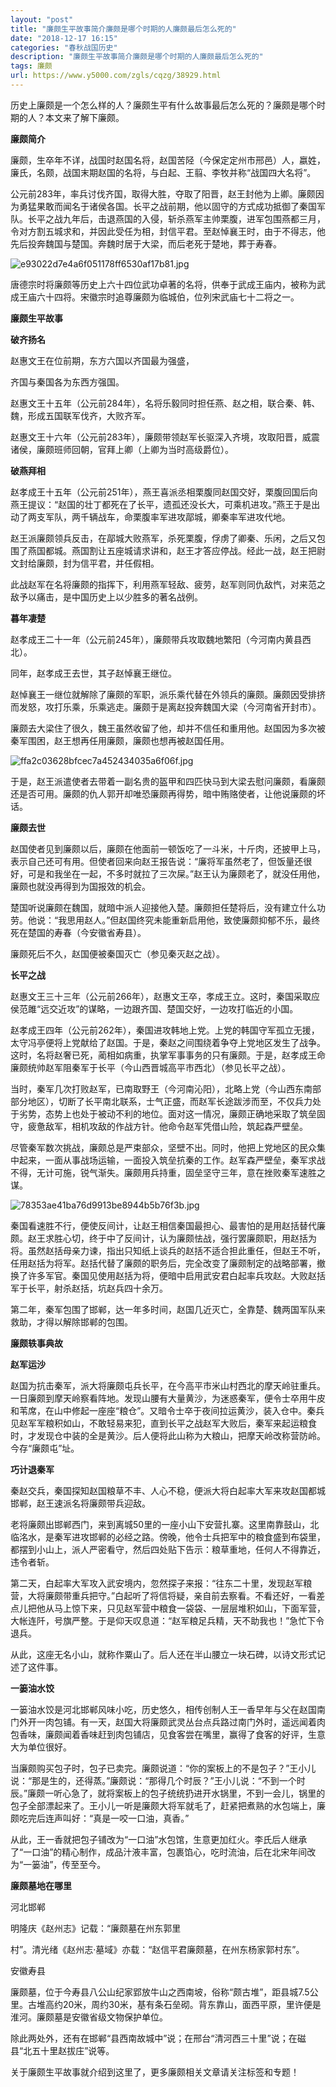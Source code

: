 ```yaml
---
layout: "post"
title: "廉颇生平故事简介廉颇是哪个时期的人廉颇最后怎么死的"
date: "2018-12-17 16:15"
categories: "春秋战国历史"
description: "廉颇生平故事简介廉颇是哪个时期的人廉颇最后怎么死的"
tags: 廉颇
url: https://www.y5000.com/zgls/cqzg/38929.html
---
```






历史上廉颇是一个怎么样的人？廉颇生平有什么故事最后怎么死的？廉颇是哪个时期的人？本文来了解下廉颇。

 **廉颇简介**

廉颇，生卒年不详，战国时赵国名将，赵国苦陉（今保定定州市邢邑）人，嬴姓，廉氏，名颇，战国末期赵国的名将，与白起、王翦、李牧并称“战国四大名将”。

公元前283年，率兵讨伐齐国，取得大胜，夺取了阳晋，赵王封他为上卿。廉颇因为勇猛果敢而闻名于诸侯各国。长平之战前期，他以固守的方式成功抵御了秦国军队。长平之战九年后，击退燕国的入侵，斩杀燕军主帅栗腹，进军包围燕都三月，令对方割五城求和，并因此受任为相，封信平君。至赵悼襄王时，由于不得志，他先后投奔魏国与楚国。奔魏时居于大梁，而后老死于楚地，葬于寿春。

![e93022d7e4a6f051178ff6530af17b81.jpg](https://img.y5000.com/uploads/allimg/181218/e93022d7e4a6f051178ff6530af17b81.jpg)

唐德宗时将廉颇等历史上六十四位武功卓著的名将，供奉于武成王庙内，被称为武成王庙六十四将。宋徽宗时追尊廉颇为临城伯，位列宋武庙七十二将之一。

 **廉颇生平故事**

 **破齐扬名**

赵惠文王在位前期，东方六国以齐国最为强盛，

齐国与秦国各为东西方强国。

赵惠文王十五年（公元前284年），名将乐毅同时担任燕、赵之相，联合秦、韩、魏，形成五国联军伐齐，大败齐军。

赵惠文王十六年（公元前283年），廉颇带领赵军长驱深入齐境，攻取阳晋，威震诸侯，廉颇班师回朝，官拜上卿（上卿为当时高级爵位）。

 **破燕拜相**

赵孝成王十五年（公元前251年），燕王喜派丞相栗腹同赵国交好，栗腹回国后向燕王提议：“赵国的壮丁都死在了长平，遗孤还没长大，可乘机进攻。”燕王于是出动了两支军队，两千辆战车，命栗腹率军进攻鄗城，卿秦率军进攻代地。

赵王派廉颇领兵反击，在鄗城大败燕军，杀死栗腹，俘虏了卿秦、乐闲，之后又包围了燕国都城。燕国割让五座城请求讲和，赵王才答应停战。经此一战，赵王把尉文封给廉颇，封为信平君，并任假相。

此战赵军在名将廉颇的指挥下，利用燕军轻敌、疲劳，赵军则同仇敌忾，对来范之敌予以痛击，是中国历史上以少胜多的著名战例。

 **暮年凄楚**

赵孝成王二十一年（公元前245年），廉颇带兵攻取魏地繁阳（今河南内黄县西北）。

同年，赵孝成王去世，其子赵悼襄王继位。

赵悼襄王一继位就解除了廉颇的军职，派乐乘代替在外领兵的廉颇。廉颇因受排挤而发怒，攻打乐乘，乐乘逃走。廉颇于是离赵投奔魏国大梁（今河南省开封市）。

廉颇去大梁住了很久，魏王虽然收留了他，却并不信任和重用他。赵国因为多次被秦军围困，赵王想再任用廉颇，廉颇也想再被赵国任用。

![ffa2c03628bfcec7a452434035a6f06f.jpg](https://img.y5000.com/uploads/allimg/181218/ffa2c03628bfcec7a452434035a6f06f.jpg)

于是，赵王派遣使者去带着一副名贵的盔甲和四匹快马到大梁去慰问廉颇，看廉颇还是否可用。廉颇的仇人郭开却唯恐廉颇再得势，暗中贿赂使者，让他说廉颇的坏话。

 **廉颇去世**

赵国使者见到廉颇以后，廉颇在他面前一顿饭吃了一斗米，十斤肉，还披甲上马，表示自己还可有用。但使者回来向赵王报告说：“廉将军虽然老了，但饭量还很好，可是和我坐在一起，不多时就拉了三次屎。”赵王认为廉颇老了，就没任用他，廉颇也就没再得到为国报效的机会。

楚国听说廉颇在魏国，就暗中派人迎接他入楚。廉颇担任楚将后，没有建立什么功劳。他说：“我思用赵人。”但赵国终究未能重新启用他，致使廉颇抑郁不乐，最终死在楚国的寿春（今安徽省寿县）。

廉颇死后不久，赵国便被秦国灭亡（参见秦灭赵之战）。

 **长平之战**

赵惠文王三十三年（公元前266年），赵惠文王卒，孝成王立。这时，秦国采取应侯范雎“远交近攻”的谋略，一边跟齐国、楚国交好，一边攻打临近的小国。

赵孝成王四年（公元前262年），秦国进攻韩地上党。上党的韩国守军孤立无援，太守冯亭便将上党献给了赵国。于是，秦赵之间围绕着争夺上党地区发生了战争。这时，名将赵奢已死，蔺相如病重，执掌军事事务的只有廉颇。于是，赵孝成王命廉颇统帅赵军阻秦军于长平（今山西晋城高平市西北）（参见长平之战）。

当时，秦军几次打败赵军，已南取野王（今河南沁阳），北略上党（今山西东南部部分地区），切断了长平南北联系，士气正盛，而赵军长途跋涉而至，不仅兵力处于劣势，态势上也处于被动不利的地位。面对这一情况，廉颇正确地采取了筑垒固守，疲惫敌军，相机攻敌的作战方针。他命令赵军凭借山险，筑起森严壁垒。

尽管秦军数次挑战，廉颇总是严束部众，坚壁不出。同时，他把上党地区的民众集中起来，一面从事战场运输，一面投入筑垒抗秦的工作。赵军森严壁垒，秦军求战不得，无计可施，锐气渐失。廉颇用兵持重，固垒坚守三年，意在挫败秦军速胜之谋。

![78353ae41ba76d9913be8944b5b76f3b.jpg](https://img.y5000.com/uploads/allimg/181218/78353ae41ba76d9913be8944b5b76f3b.jpg)

秦国看速胜不行，便使反间计，让赵王相信秦国最担心、最害怕的是用赵括替代廉颇。赵王求胜心切，终于中了反间计，认为廉颇怯战，强行罢廉颇职，用赵括为将。虽然赵括母亲力谏，指出只知纸上谈兵的赵括不适合担此重任，但赵王不听，任用赵括为将军。赵括代替了廉颇的职务后，完全改变了廉颇制定的战略部署，撤换了许多军官。秦国见使用赵括为将，便暗中启用武安君白起率兵攻赵。大败赵括军于长平，射杀赵括，坑赵兵四十余万。

第二年，秦军包围了邯郸，达一年多时间，赵国几近灭亡，全靠楚、魏两国军队来救助，才得以解除邯郸的包围。

 **廉颇轶事典故**

 **赵军运沙**

赵国为抗击秦军，派大将廉颇屯兵长平，在今高平市米山村西北的摩天岭驻重兵。一日廉颇到摩天岭察看阵地。发现山腰有大量黄沙，为迷惑秦军，便令士卒用牛皮和苇席，在山中修起一座座“粮仓”。又暗令士卒于夜间拉运黄沙，装入仓中。秦兵见赵军军粮积如山，不敢轻易来犯，直到长平之战赵军大败后，秦军来起运粮食时，才发现仓中装的全是黄沙。后人便将此山称为大粮山，把摩天岭改称营防岭。今存“廉颇屯”址。

 **巧计退秦军**

秦赵交兵，秦国探知赵国粮草不丰、人心不稳，便派大将白起率大军来攻赵国都城邯郸，赵王速派名将廉颇带兵迎敌。

老将廉颇出邯郸西门，来到离城50里的一座小山下安营扎寨。这里南靠鼓山，北临洺水，是秦军进攻邯郸的必经之路。傍晚，他令士兵把军中的粮食盛到布袋里，都摆到小山上，派人严密看守，然后四处贴下告示：粮草重地，任何人不得靠近，违令者斩。

第二天，白起率大军攻入武安境内，忽然探子来报：“往东二十里，发现赵军粮营，大将廉颇带重兵把守。”白起听了将信将疑，亲自前去察看。不看还好，一看差点儿把他从马上惊下来，只见赵军营中粮食一袋袋、一层层堆积如山，下面军营，大帐连阡，号旗严整。于是仰天叹息道：“赵军粮足兵精，天不助我也！”急忙下令退兵。

从此，这座无名小山，就称作粟山了。后人还在半山腰立一块石碑，以诗文形式记述了这件事。

 **一篓油水饺**

一篓油水饺是河北邯郸风味小吃，历史悠久，相传创制人王一香早年与父在赵国南门外开一肉包铺。有一天，赵国大将廉颇武灵丛台点兵路过南门外时，遥远闻着肉包香味，廉颇闻着香味赶到肉包铺店，见食客尝在嘴里，赢得了食客的好评，生意大为单位很好。

当廉颇购买包子时，包子已卖完。廉颇说道：“你的案板上的不是包子？”王小儿说：“那是生的，还得蒸。”廉颇说：“那得几个时辰？”王小儿说：“不到一个时辰。”廉颇一听心急了，就将案板上的包子统统扔进开水锅里，不到一会儿，锅里的包子全部漂起来了。王小儿一听是廉颇大将军就毛了，赶紧把煮熟的水包端上，廉颇吃完后连声叫好：“真是一咬一口油，真香。”

从此，王一香就把包子铺改为“一口油”水包馆，生意更加红火。李氏后人继承了“一口油”的精心制作，成品汁液丰富，包裹馅心，吃时流油，后在北宋年间改为“一篓油”，传至至今。

 **廉颇墓地在哪里**  

河北邯郸

明隆庆《赵州志》记载：“廉颇墓在州东郭里

村”。清光绪《赵州志·墓域》亦载：“赵信平君廉颇墓，在州东杨家郭村东”。

安徽寿县

廉颇墓，位于今寿县八公山纪家郢放牛山之西南坡，俗称“颇古堆”，距县城7.5公里。古堆高约20米，周约30米，基有条石垒砌。背东靠山，面西平原，里许便是淮河。廉颇墓是安徽省级文物保护单位。

除此两处外，还有在邯郸“县西南故城中”说；在邢台“清河西三十里”说；在磁县“北五十里赵拔庄”说等。

关于廉颇生平故事就介绍到这里了，更多廉颇相关文章请关注标签和专题！

  
